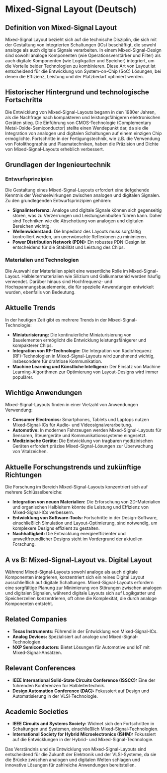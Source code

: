 # Mixed-Signal Layout (Deutsch)

## Definition von Mixed-Signal Layout

Mixed-Signal Layout bezieht sich auf die technische Disziplin, die sich mit der Gestaltung von integrierten Schaltungen (ICs) beschäftigt, die sowohl analoge als auch digitale Signale verarbeiten. In einem Mixed-Signal-Design sind sowohl analoge Komponenten (wie Operationsverstärker und Filter) als auch digitale Komponenten (wie Logikgatter und Speicher) integriert, um die Vorteile beider Technologien zu kombinieren. Diese Art von Layout ist entscheidend für die Entwicklung von System-on-Chip (SoC) Lösungen, bei denen die Effizienz, Leistung und der Platzbedarf optimiert werden.

## Historischer Hintergrund und technologische Fortschritte

Die Entwicklung von Mixed-Signal-Layouts begann in den 1980er Jahren, als die Nachfrage nach kompakteren und leistungsfähigeren elektronischen Geräten stieg. Die Einführung von CMOS-Technologie (Complementary Metal-Oxide-Semiconductor) stellte einen Wendepunkt dar, da sie die Integration von analogen und digitalen Schaltungen auf einem einzigen Chip ermöglichte. Fortschritte in der Fertigungstechnik, wie z.B. die Verwendung von Fotolithographie und Plasmatechniken, haben die Präzision und Dichte von Mixed-Signal-Layouts erheblich verbessert.

## Grundlagen der Ingenieurtechnik

### Entwurfsprinzipien

Die Gestaltung eines Mixed-Signal-Layouts erfordert eine tiefgehende Kenntnis der Wechselwirkungen zwischen analogen und digitalen Signalen. Zu den grundlegenden Entwurfsprinzipien gehören:

- **Signalinterferenz:** Analoge und digitale Signale können sich gegenseitig stören, was zu Verzerrungen und Leistungseinbußen führen kann. Daher sind Techniken wie die Abschottung von analogen und digitalen Bereichen wichtig.
- **Wellenwiderstand:** Die Impedanz des Layouts muss sorgfältig kontrolliert werden, um unerwünschte Reflexionen zu minimieren.
- **Power Distribution Network (PDN):** Ein robustes PDN-Design ist entscheidend für die Stabilität und Leistung des Chips.

### Materialien und Technologien

Die Auswahl der Materialien spielt eine wesentliche Rolle im Mixed-Signal-Layout. Halbleitermaterialien wie Silizium und Galliumarsenid werden häufig verwendet. Darüber hinaus sind Hochfrequenz- und Hochspannungsbauelemente, die für spezielle Anwendungen entwickelt wurden, ebenfalls von Bedeutung.

## Aktuelle Trends

In der heutigen Zeit gibt es mehrere Trends in der Mixed-Signal-Technologie:

- **Miniaturisierung:** Die kontinuierliche Miniaturisierung von Bauelementen ermöglicht die Entwicklung leistungsfähigerer und kompakterer Chips.
- **Integration von RF-Technologie:** Die Integration von Radiofrequenz (RF)-Technologien in Mixed-Signal-Layouts wird zunehmend wichtig, insbesondere für drahtlose Kommunikation.
- **Machine Learning und Künstliche Intelligenz:** Der Einsatz von Machine Learning-Algorithmen zur Optimierung von Layout-Designs wird immer populärer.

## Wichtige Anwendungen

Mixed-Signal-Layouts finden in einer Vielzahl von Anwendungen Verwendung:

- **Consumer Electronics:** Smartphones, Tablets und Laptops nutzen Mixed-Signal-ICs für Audio- und Videosignalverarbeitung.
- **Automotive:** In modernen Fahrzeugen werden Mixed-Signal-Layouts für Sensoren, Steuergeräte und Kommunikationssysteme eingesetzt.
- **Medizinische Geräte:** Die Entwicklung von tragbaren medizinischen Geräten erfordert präzise Mixed-Signal-Lösungen zur Überwachung von Vitalzeichen.

## Aktuelle Forschungstrends und zukünftige Richtungen

Die Forschung im Bereich Mixed-Signal-Layouts konzentriert sich auf mehrere Schlüsselbereiche:

- **Integration von neuen Materialien:** Die Erforschung von 2D-Materialien und organischen Halbleitern könnte die Leistung und Effizienz von Mixed-Signal-ICs verbessern.
- **Entwicklung von Software-Tools:** Fortschritte in der Design-Software, einschließlich Simulation und Layout-Optimierung, sind notwendig, um komplexere Designs effizient zu gestalten.
- **Nachhaltigkeit:** Die Entwicklung energieeffizienter und umweltfreundlicher Designs steht im Vordergrund der aktuellen Forschung.

## A vs B: Mixed-Signal-Layout vs. Digital Layout

Während Mixed-Signal-Layouts sowohl analoge als auch digitale Komponenten integrieren, konzentriert sich ein reines Digital Layout ausschließlich auf digitale Schaltungen. Mixed-Signal-Layouts erfordern eine sorgfältige Planung zur Minimierung von Störungen zwischen analogen und digitalen Signalen, während digitale Layouts sich auf Logikgatter und Speicherzellen konzentrieren, oft ohne die Komplexität, die durch analoge Komponenten entsteht.

## Related Companies

- **Texas Instruments:** Führend in der Entwicklung von Mixed-Signal-ICs.
- **Analog Devices:** Spezialisiert auf analoge und Mixed-Signal-Technologien.
- **NXP Semiconductors:** Bietet Lösungen für Automotive und IoT mit Mixed-Signal-Ansätzen.

## Relevant Conferences

- **IEEE International Solid-State Circuits Conference (ISSCC):** Eine der führenden Konferenzen für Halbleitertechnik.
- **Design Automation Conference (DAC):** Fokussiert auf Design und Automatisierung in der VLSI-Technologie.

## Academic Societies

- **IEEE Circuits and Systems Society:** Widmet sich den Fortschritten in Schaltungen und Systemen, einschließlich Mixed-Signal-Technologien.
- **International Society for Hybrid Microelectronics (ISHM):** Fokussiert auf die Entwicklungen in der Hybrid- und Mixed-Signal-Technologie.

Das Verständnis und die Entwicklung von Mixed-Signal-Layouts sind entscheidend für die Zukunft der Elektronik und der VLSI-Systeme, da sie die Brücke zwischen analogen und digitalen Welten schlagen und innovative Lösungen für zahlreiche Anwendungen bereitstellen.